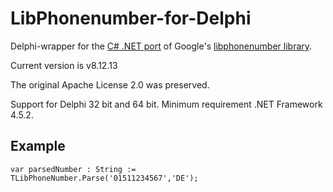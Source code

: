 # LibPhonenumber-for-Delphi
Delphi-wrapper for the [C# .NET port](https://github.com/twcclegg/libphonenumber-csharp) of Google's [libphonenumber library](https://github.com/googlei18n/libphonenumber). 

Current version is v8.12.13

The original Apache License 2.0 was preserved.

Support for Delphi 32 bit and 64 bit. Minimum requirement .NET Framework 4.5.2.

## Example

```
var parsedNumber : String := TLibPhoneNumber.Parse('01511234567','DE');
```
